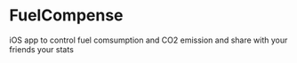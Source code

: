 # FuelCompense
iOS app to control fuel comsumption and CO2 emission and share with your friends your stats
